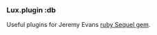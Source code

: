 ### Lux.plugin :db

Useful plugins for Jeremy Evans [ruby Sequel gem](https://github.com/jeremyevans/sequel).

